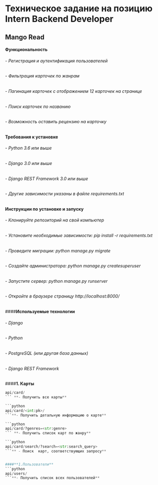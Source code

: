 # Техническое задание на позицию Intern Backend Developer

## Mango Read

#### **Функциональность**

###### - Регистрация и аутентификация пользователей
###### - Фильтрация карточек по жанрам
###### - Пагинация карточек с отображением 12 карточек на странице
###### - Поиск карточек по названию
###### - Возможность оставить рецензию на карточку

#### **Требования к установке**
###### - Python 3.6 или выше
###### - Django 3.0 или выше
###### - Django REST Framework 3.0 или выше
###### - Другие зависимости указаны в файле requirements.txt

#### **Инструкции по установке и запуску**
###### - Клонируйте репозиторий на свой компьютер
###### - Установите необходимые зависимости: pip install -r requirements.txt
###### - Проведите миграции: python manage.py migrate
###### - Создайте администратора: python manage.py createsuperuser
###### - Запустите сервер: python manage.py runserver
###### - Откройте в браузере страницу http://localhost:8000/

####**Используемые технологии**

###### - Django
###### - Python
###### - PostgreSQL (или другая база данных)
###### - Django REST Framework

####**1. Карты**

```python
api/card/
``` **- Получить все карты**

```python
api/card/<int:pk>/ 
```**- Получить детальную информацию о карте**

```python
api/card/?genres=<str:genre>
``` **- Получить список карт по жанру**

```python
api/card/search/?search=<str:search_query>
```** - Поиск  карт, соответствующих запросу**


####**1.Пользователи**
```python
api/users/ 
```**- Получить список всех пользователей**